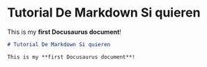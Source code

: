 # Tutorial De Markdown Si quieren

This is my **first Docusaurus document**!

```md title="Lo de arriba se escribio así"
# Tutorial De Markdown Si quieren

This is my **first Docusaurus document**!
```
